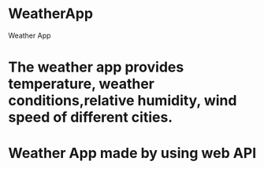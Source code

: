# WeatherApp
 Weather App

# The weather app provides temperature, weather conditions,relative humidity, wind speed of different cities.
# Weather App made by using web API

